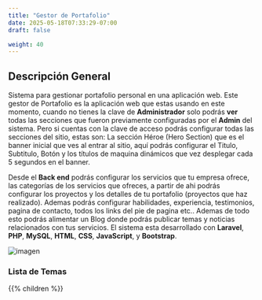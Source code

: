 ```yaml
---
title: "Gestor de Portafolio"
date: 2025-05-18T07:33:29-07:00
draft: false

weight: 40
---
```


## Descripción General
Sistema para gestionar portafolio personal en una aplicación web. Este gestor de Portafolio es la aplicación web que estas usando en este momento, cuando no tienes la clave de <b>Administrador</b> solo podrás <b>ver</b> todas las secciones que fueron previamente configuradas por el <b>Admin</b> del sistema. Pero si cuentas con la clave de acceso podrás configurar todas las secciones del sitio, estas son: La sección Héroe (Hero Section) que es el banner inicial que ves al entrar al sitio, aquí podrás configurar el Titulo, Subtitulo, Botón y los títulos de maquina dinámicos que vez desplegar cada 5 segundos en el banner. 

Desde el <b>Back end</b> podrás configurar los servicios que tu empresa ofrece, las categorías de los servicios que ofreces, a partir de ahi podrás configurar los proyectos y los detalles de tu portafolio (proyectos que haz realizado). Ademas podrás configurar habilidades, experiencia, testimonios, pagina de contacto, todos los links del pie de pagina etc.. Ademas de todo esto podrás alimentar un Blog donde podrás publicar temas y noticias relacionados con tus servicios. El sistema esta desarrollado con <b>Laravel</b>, <b>PHP</b>, <b>MySQL</b>, <b>HTML</b>, <b>CSS</b>, <b>JavaScript</b>, y <b>Bootstrap</b>.

![imagen](/proyectos/portafolio/portafolio_fe_main_opt_700x500.png)

### Lista de Temas
{{% children  %}}


